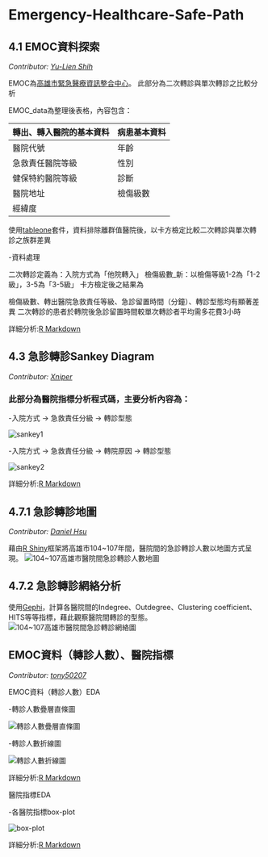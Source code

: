 # Emergency-Healthcare-Safe-Path

## 4.1 EMOC資料探索  

*Contributor: [Yu-Lien Shih](https://github.com/yulienshih)*

EMOC為[高雄市緊急醫療資訊整合中心](http://emoc.org.tw/emoc/index.php)。
此部分為二次轉診與單次轉診之比較分析

EMOC_data為整理後表格，內容包含：

轉出、轉入醫院的基本資料 | 病患基本資料
------------ | -------------
醫院代號 | 年齡
急救責任醫院等級 | 性別
健保特約醫院等級 | 診斷
 醫院地址 | 檢傷級數
經緯度 |

使用[tableone](https://github.com/kaz-yos/tableone)套件，資料排除離群值醫院後，以卡方檢定比較二次轉診與單次轉診之族群差異

-資料處理

二次轉診定義為：入院方式為「他院轉入」
檢傷級數_新：以檢傷等級1-2為「1-2級」，3-5為「3-5級」
卡方檢定後之結果為

檢傷級數、轉出醫院急救責任等級、急診留置時間（分鐘）、轉診型態均有顯著差異
二次轉診的患者於轉院後急診留置時間較單次轉診者平均需多花費3小時

詳細分析:[R Markdown](https://nightheronry.github.io/Emergency-Healthcare-Safe-Path/4.1_Exploratory%20Data/EMOC_example_chisquare.html)

## 4.3 急診轉診Sankey Diagram

*Contributor: [Xniper](https://github.com/lwkuant)*

### 此部分為醫院指標分析程式碼，主要分析內容為：

-入院方式 → 急救責任分級 → 轉診型態

![sankey1](https://nightheronry.github.io/Emergency-Healthcare-Safe-Path/4.3__Emergency%20referral%20Sankey%20Diagram/img/sankey1.png)

-入院方式 → 急救責任分級 → 轉院原因 → 轉診型態

![sankey2](https://nightheronry.github.io/Emergency-Healthcare-Safe-Path/4.3__Emergency%20referral%20Sankey%20Diagram/img/sankey2.png)

詳細分析:[R Markdown](https://nightheronry.github.io/Emergency-Healthcare-Safe-Path/4.3__Emergency%20referral%20Sankey%20Diagram/Sankey_v2.nb.html)

## 4.7.1 急診轉診地圖

*Contributor: [Daniel Hsu](https://github.com/nightheronry)*

藉由[R Shiny](https://shiny.rstudio.com/)框架將高雄市104~107年間，醫院間的急診轉診人數以地圖方式呈現。
![104~107高雄市醫院間急診轉診人數地圖](https://nightheronry.github.io/Emergency-Healthcare-Safe-Path/4.7_Emergency%20referral%20pathways%20analysis/img/map.PNG)

## 4.7.2 急診轉診網絡分析

使用[Gephi](https://gephi.org/)，計算各醫院間的Indegree、Outdegree、Clustering coefficient、HITS等等指標，藉此觀察醫院間轉診的型態。
![104~107高雄市醫院間急診轉診網絡圖](https://nightheronry.github.io/Emergency-Healthcare-Safe-Path/4.7_Emergency%20referral%20pathways%20analysis/img/network.PNG)

## EMOC資料（轉診人數）、醫院指標

*Contributor: [tony50207](https://github.com/tony50207)*

EMOC資料（轉診人數）EDA

-轉診人數疊層直條圖

![轉診人數疊層直條圖](https://nightheronry.github.io/Emergency-Healthcare-Safe-Path/EDA/img/stacked_bar_chart.png)

-轉診人數折線圖

![轉診人數折線圖](https://nightheronry.github.io/Emergency-Healthcare-Safe-Path/EDA/img/line_chart.png)

詳細分析:[R Markdown](https://nightheronry.github.io/Emergency-Healthcare-Safe-Path/EDA/EMOC-EDA/EMOC-EDA.html)

醫院指標EDA

-各醫院指標box-plot

![box-plot](https://nightheronry.github.io/Emergency-Healthcare-Safe-Path/EDA/img/box_plot.png)

詳細分析:[R Markdown](https://nightheronry.github.io/Emergency-Healthcare-Safe-Path/EDA/Hospital%20Indicators-EDA/Hospital%20Indicators-EDA.html)
